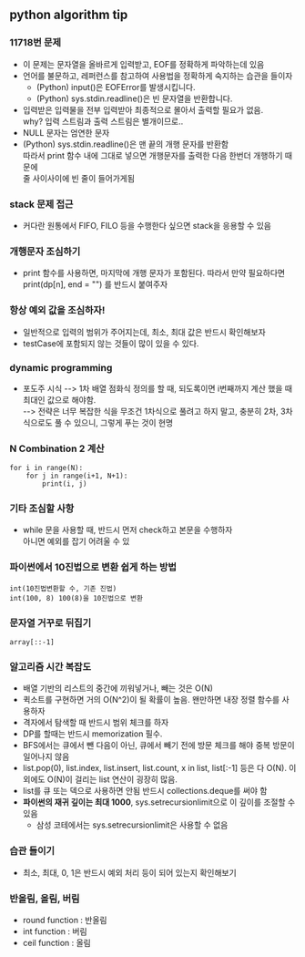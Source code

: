 ## python algorithm tip
### 11718번 문제
- 이 문제는 문자열을 올바르게 입력받고, EOF를 정확하게 파악하는데 있음
- 언어를 불문하고, 레퍼런스를 참고하여 사용법을 정확하게 숙지하는 습관을 들이자
  - (Python) input()은 EOFError를 발생시킵니다.
  - (Python) sys.stdin.readline()은 빈 문자열을 반환합니다.
- 입력받은 입력물을 전부 입력받아 최종적으로 몰아서 출력할 필요가 없음.  
  why? 입력 스트림과 출력 스트림은 별개이므로..
- NULL 문자는 엄연한 문자
- (Python) sys.stdin.readline()은 맨 끝의 개행 문자를 반환함  
  따라서 print 함수 내에 그대로 넣으면 개행문자를 출력한 다음 한번더 개행하기 때문에  
  줄 사이사이에 빈 줄이 들어가게됨  

### stack 문제 접근
- 커다란 원통에서 FIFO, FILO 등을 수행한다 싶으면 stack을 응용할 수 있음

### 개행문자 조심하기
- print 함수를 사용하면, 마지막에 개행 문자가 포함된다.
  따라서 만약 필요하다면 print(dp[n], end = "") 를 반드시 붙여주자
  
### 항상 예외 값을 조심하자!
- 일반적으로 입력의 범위가 주어지는데, 최소, 최대 값은 반드시 확인해보자
- testCase에 포함되지 않는 것들이 많이 있을 수 있다.  
  
### dynamic programming
- 포도주 시식 --> 1차 배열 점화식 정의를 할 때, 되도록이면 i번째까지 계산 했을 때 최대인 값으로 해야함.  
            --> 전략은 너무 복잡한 식을 무조건 1차식으로 풀려고 하지 말고, 충분히 2차, 3차식으로도 풀 수 있으니, 그렇게 푸는 것이 현명

### N Combination 2 계산
~~~
for i in range(N):
    for j in range(i+1, N+1):
        print(i, j)
~~~

### 기타 조심할 사항
- while 문을 사용할 때, 반드시 먼저 check하고 본문을 수행하자  
  아니면 예외를 잡기 어려울 수 있
  
### 파이썬에서 10진법으로 변환 쉽게 하는 방법
~~~
int(10진법변환할 수, 기존 진법)
int(100, 8) 100(8)을 10진법으로 변환
~~~

### 문자열 거꾸로 뒤집기
~~~
array[::-1]
~~~

### 알고리즘 시간 복잡도
- 배열 기반의 리스트의 중간에 끼워넣거나, 빼는 것은 O(N)
- 퀵소트를 구현하면 거의 O(N^2)이 될 확률이 높음. 왠만하면 내장 정렬 함수를 사용하자
- 격자에서 탐색할 때 반드시 범위 체크를 하자
- DP를 할때는 반드시 memorization 필수.
- BFS에서는 큐에서 뺀 다음이 아닌, 큐에서 빼기 전에 방문 체크를 해야 중복 방문이 일어나지 않음
- list.pop(0), list.index, list.insert, list.count, x in list, list[:-1] 등은 다 O(N). 이외에도 O(N)이 걸리는 list 연산이 굉장히 많음.
- list를 큐 또는 덱으로 사용하면 안됨 반드시 collections.deque를 써야 함
- <b/>파이썬의 재귀 깊이는 최대 1000</b>, sys.setrecursionlimit으로 이 깊이를 조절할 수 있음
  - 삼성 코테에서는 sys.setrecursionlimit은 사용할 수 없음 


### 습관 들이기
- 최소, 최대, 0, 1은 반드시 예외 처리 등이 되어 있는지 확인해보기

### 반올림, 올림, 버림
- round function : 반올림
- int function : 버림
- ceil function : 올림